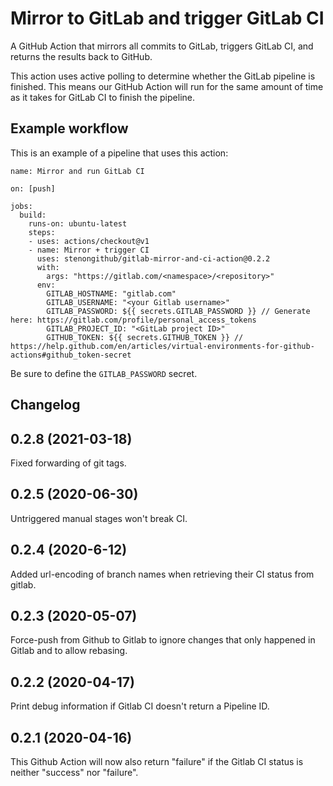 # Mirror to GitLab and trigger GitLab CI

A GitHub Action that mirrors all commits to GitLab, triggers GitLab CI, and returns the results back to GitHub. 

This action uses active polling to determine whether the GitLab pipeline is finished. This means our GitHub Action will run for the same amount of time as it takes for GitLab CI to finish the pipeline. 

## Example workflow

This is an example of a pipeline that uses this action:

```workflow
name: Mirror and run GitLab CI

on: [push]

jobs:
  build:
    runs-on: ubuntu-latest
    steps:
    - uses: actions/checkout@v1
    - name: Mirror + trigger CI
      uses: stenongithub/gitlab-mirror-and-ci-action@0.2.2
      with:
        args: "https://gitlab.com/<namespace>/<repository>"
      env:
        GITLAB_HOSTNAME: "gitlab.com"
        GITLAB_USERNAME: "<your Gitlab username>"
        GITLAB_PASSWORD: ${{ secrets.GITLAB_PASSWORD }} // Generate here: https://gitlab.com/profile/personal_access_tokens
        GITLAB_PROJECT_ID: "<GitLab project ID>"
        GITHUB_TOKEN: ${{ secrets.GITHUB_TOKEN }} // https://help.github.com/en/articles/virtual-environments-for-github-actions#github_token-secret
```

Be sure to define the `GITLAB_PASSWORD` secret.

## Changelog

0.2.8 (2021-03-18)
------------------

Fixed forwarding of git tags.

0.2.5 (2020-06-30)
------------------

Untriggered manual stages won't break CI.

0.2.4 (2020-6-12)
-----------

Added url-encoding of branch names when retrieving their CI status
from gitlab.

0.2.3 (2020-05-07)
------------------

Force-push from Github to Gitlab to ignore changes that only
happened in Gitlab and to allow rebasing.

0.2.2 (2020-04-17)
------------------

Print debug information if Gitlab CI doesn't return a Pipeline ID.

0.2.1 (2020-04-16)
------------------

This Github Action will now also return "failure" if the Gitlab CI status
is neither "success" nor "failure".
